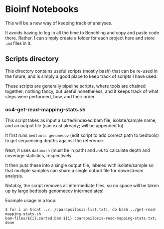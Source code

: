 # Bioinf Notebooks

This will be a new way of keeping track of analyses.

It avoids having to log in all the time to Benchling and copy and paste code there. Rather, I can 
simply create a folder for each project here and store `.md` files in it.

## Scripts directory
This directory contains useful scripts (mostly bash) that can be re-used in the future, and is 
simply a good place to keep track of scripts I have used.

These scripts are generally pipeline scripts, where tools are chained together; nothing fancy, but 
useful nonetheless, and it keeps track of what steps were performed, how, and their order.

### oc4-get-read-mapping-stats.sh
This script takes as input a sorted/indexed bam file, isolate/sample name, and an output file (can 
exist already; will be appended to).

It first runs `bedtools genomecov` (edit script to add correct path to bedtools) to get sequencing 
depths against the reference.

Next, it uses `datamash` (must be in path) and `awk` to calculate depth and coverage statistics, 
respectively.

It then puts these into a single output file, labeled with isolate/sample so that multiple samples 
can share a single output file for downstream analysis.

Notably, the script removes all intermediate files, so no space will be taken up by large bedtools 
genomecov intermediates!

Example usage in a loop:
```
$ for i in $(cat ../../cparapsilosis-list.txt); do bash ../get-read-mapping-stats.sh 
bam-files/${i}.sorted.bam ${i} cparapsilosis-read-mapping-stats.txt; done
```


